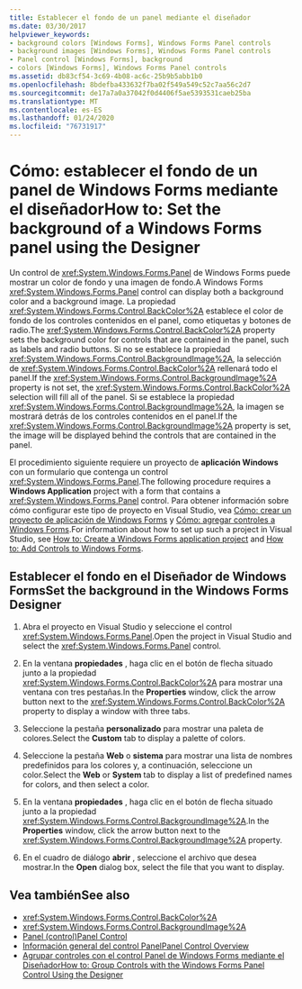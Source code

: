 ```yaml
---
title: Establecer el fondo de un panel mediante el diseñador
ms.date: 03/30/2017
helpviewer_keywords:
- background colors [Windows Forms], Windows Forms Panel controls
- background images [Windows Forms], Windows Forms Panel controls
- Panel control [Windows Forms], background
- colors [Windows Forms], Windows Forms Panel controls
ms.assetid: db83cf54-3c69-4b08-ac6c-25b9b5abb1b0
ms.openlocfilehash: 8bdefba433632f7ba02f549a549c52c7aa56c2d7
ms.sourcegitcommit: de17a7a0a37042f0d4406f5ae5393531caeb25ba
ms.translationtype: MT
ms.contentlocale: es-ES
ms.lasthandoff: 01/24/2020
ms.locfileid: "76731917"
---
```

# <a name="how-to-set-the-background-of-a-windows-forms-panel-using-the-designer"></a><span data-ttu-id="4fa8f-102">Cómo: establecer el fondo de un panel de Windows Forms mediante el diseñador</span><span class="sxs-lookup"><span data-stu-id="4fa8f-102">How to: Set the background of a Windows Forms panel using the Designer</span></span>

<span data-ttu-id="4fa8f-103">Un control de <xref:System.Windows.Forms.Panel> de Windows Forms puede mostrar un color de fondo y una imagen de fondo.</span><span class="sxs-lookup"><span data-stu-id="4fa8f-103">A Windows Forms <xref:System.Windows.Forms.Panel> control can display both a background color and a background image.</span></span> <span data-ttu-id="4fa8f-104">La propiedad <xref:System.Windows.Forms.Control.BackColor%2A> establece el color de fondo de los controles contenidos en el panel, como etiquetas y botones de radio.</span><span class="sxs-lookup"><span data-stu-id="4fa8f-104">The <xref:System.Windows.Forms.Control.BackColor%2A> property sets the background color for controls that are contained in the panel, such as labels and radio buttons.</span></span> <span data-ttu-id="4fa8f-105">Si no se establece la propiedad <xref:System.Windows.Forms.Control.BackgroundImage%2A>, la selección de <xref:System.Windows.Forms.Control.BackColor%2A> rellenará todo el panel.</span><span class="sxs-lookup"><span data-stu-id="4fa8f-105">If the <xref:System.Windows.Forms.Control.BackgroundImage%2A> property is not set, the <xref:System.Windows.Forms.Control.BackColor%2A> selection will fill all of the panel.</span></span> <span data-ttu-id="4fa8f-106">Si se establece la propiedad <xref:System.Windows.Forms.Control.BackgroundImage%2A>, la imagen se mostrará detrás de los controles contenidos en el panel.</span><span class="sxs-lookup"><span data-stu-id="4fa8f-106">If the <xref:System.Windows.Forms.Control.BackgroundImage%2A> property is set, the image will be displayed behind the controls that are contained in the panel.</span></span>

<span data-ttu-id="4fa8f-107">El procedimiento siguiente requiere un proyecto de **aplicación Windows** con un formulario que contenga un control <xref:System.Windows.Forms.Panel>.</span><span class="sxs-lookup"><span data-stu-id="4fa8f-107">The following procedure requires a **Windows Application** project with a form that contains a <xref:System.Windows.Forms.Panel> control.</span></span> <span data-ttu-id="4fa8f-108">Para obtener información sobre cómo configurar este tipo de proyecto en Visual Studio, vea [Cómo: crear un proyecto de aplicación de Windows Forms](/visualstudio/ide/step-1-create-a-windows-forms-application-project) y [Cómo: agregar controles a Windows Forms](how-to-add-controls-to-windows-forms.md).</span><span class="sxs-lookup"><span data-stu-id="4fa8f-108">For information about how to set up such a project in Visual Studio, see [How to: Create a Windows Forms application project](/visualstudio/ide/step-1-create-a-windows-forms-application-project) and [How to: Add Controls to Windows Forms](how-to-add-controls-to-windows-forms.md).</span></span>

## <a name="set-the-background-in-the-windows-forms-designer"></a><span data-ttu-id="4fa8f-109">Establecer el fondo en el Diseñador de Windows Forms</span><span class="sxs-lookup"><span data-stu-id="4fa8f-109">Set the background in the Windows Forms Designer</span></span>

1. <span data-ttu-id="4fa8f-110">Abra el proyecto en Visual Studio y seleccione el control <xref:System.Windows.Forms.Panel>.</span><span class="sxs-lookup"><span data-stu-id="4fa8f-110">Open the project in Visual Studio and select the <xref:System.Windows.Forms.Panel> control.</span></span>

2. <span data-ttu-id="4fa8f-111">En la ventana **propiedades** , haga clic en el botón de flecha situado junto a la propiedad <xref:System.Windows.Forms.Control.BackColor%2A> para mostrar una ventana con tres pestañas.</span><span class="sxs-lookup"><span data-stu-id="4fa8f-111">In the **Properties** window, click the arrow button next to the <xref:System.Windows.Forms.Control.BackColor%2A> property to display a window with three tabs.</span></span>

3. <span data-ttu-id="4fa8f-112">Seleccione la pestaña **personalizado** para mostrar una paleta de colores.</span><span class="sxs-lookup"><span data-stu-id="4fa8f-112">Select the **Custom** tab to display a palette of colors.</span></span>

4. <span data-ttu-id="4fa8f-113">Seleccione la pestaña **Web** o **sistema** para mostrar una lista de nombres predefinidos para los colores y, a continuación, seleccione un color.</span><span class="sxs-lookup"><span data-stu-id="4fa8f-113">Select the **Web** or **System** tab to display a list of predefined names for colors, and then select a color.</span></span>

5. <span data-ttu-id="4fa8f-114">En la ventana **propiedades** , haga clic en el botón de flecha situado junto a la propiedad <xref:System.Windows.Forms.Control.BackgroundImage%2A>.</span><span class="sxs-lookup"><span data-stu-id="4fa8f-114">In the **Properties** window, click the arrow button next to the <xref:System.Windows.Forms.Control.BackgroundImage%2A> property.</span></span>

6. <span data-ttu-id="4fa8f-115">En el cuadro de diálogo **abrir** , seleccione el archivo que desea mostrar.</span><span class="sxs-lookup"><span data-stu-id="4fa8f-115">In the **Open** dialog box, select the file that you want to display.</span></span>

## <a name="see-also"></a><span data-ttu-id="4fa8f-116">Vea también</span><span class="sxs-lookup"><span data-stu-id="4fa8f-116">See also</span></span>

- <xref:System.Windows.Forms.Control.BackColor%2A>
- <xref:System.Windows.Forms.Control.BackgroundImage%2A>
- [<span data-ttu-id="4fa8f-117">Panel (control)</span><span class="sxs-lookup"><span data-stu-id="4fa8f-117">Panel Control</span></span>](panel-control-windows-forms.md)
- [<span data-ttu-id="4fa8f-118">Información general del control Panel</span><span class="sxs-lookup"><span data-stu-id="4fa8f-118">Panel Control Overview</span></span>](panel-control-overview-windows-forms.md)
- [<span data-ttu-id="4fa8f-119">Agrupar controles con el control Panel de Windows Forms mediante el Diseñador</span><span class="sxs-lookup"><span data-stu-id="4fa8f-119">How to: Group Controls with the Windows Forms Panel Control Using the Designer</span></span>](group-controls-with-wf-panel-control-using-the-designer.md)
